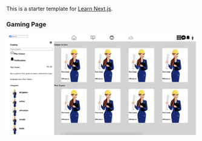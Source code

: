 This is a starter template for [Learn Next.js](https://nextjs.org/learn).

### Gaming Page
![Gaming](public/gamingpage.png)